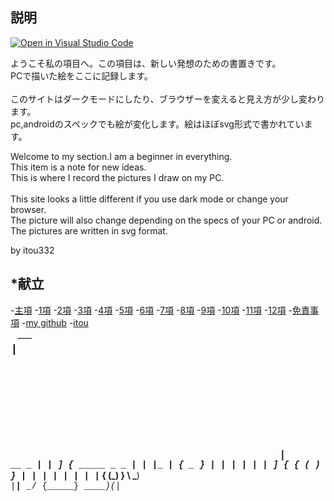 ## 説明


[![Open in Visual Studio Code](https://img.shields.io/static/v1?logo=visualstudiocode&label=&message=Open%20in%20Visual%20Studio%20Code&labelColor=2c2c32&color=007acc&logoColor=007acc)](https://open.vscode.dev/itou332/pine)

ようこそ私の項目へ。この項目は、新しい発想のための書置きです。<br>
PCで描いた絵をここに記録します。<br><br>
このサイトはダークモードにしたり、ブラウザーを変えると見え方が少し変わります。<br>
pc,androidのスペックでも絵が変化します。絵はほぼsvg形式で書かれています。

Welcome to my section.I am a beginner in everything.<br>
This item is a note for new ideas.<br>
This is where I record the pictures I draw on my PC.<br><br>
This site looks a little different if you use dark mode or change your browser.<br>
The picture will also change depending on the specs of your PC or android.<br> The pictures are written in svg format.

by itou332

## *献立
-<a href="https://itou332.github.io/top_page/">主項</a>
-<a href="https://itou332.github.io/">1項</a>
-<a href="https://itou332.github.io/itou332a.github.io/">2項</a>
-<a href="https://itou332.github.io/diary">3項</a>
-<a href="https://itou332.github.io/today/">4項</a>
-<a href="https://itou332.github.io/challenge/">5項</a>
-<a href="https://itou332.github.io/nontitle/">6項</a>
-<a href="https://itou332.github.io/elaboration/">7項</a>
-<a href="https://itou332.github.io/analog/">8項</a>
-<a href="https://itou332.github.io/culture/">9項</a>
-<a href="https://itou332.github.io/walk/">10項</a>
-<a href="https://itou332.github.io/pine/">11項</a>
-<a href="https://itou332.github.io/banboo/">12項</a>
-<a href="https://itou332.github.io/Privacy-policy/">免責事項</a>
-<a href="https://github.com/itou332">my github</a>
-<a href="http://itou33good.starfree.jp/">itou</a>


<svg
   width="114.50954mm"
   height="51.214207mm"
   viewBox="0 0 114.50954 51.214207"
   version="1.1"
   id="svg5"
   inkscape:version="1.1.2 (b8e25be833, 2022-02-05)"
   sodipodi:docname="ascll_itou4.svg"
   xmlns:inkscape="http://www.inkscape.org/namespaces/inkscape"
   xmlns:sodipodi="http://sodipodi.sourceforge.net/DTD/sodipodi-0.dtd"
   xmlns="http://www.w3.org/2000/svg"
   xmlns:svg="http://www.w3.org/2000/svg">
  <sodipodi:namedview
     id="namedview7"
     pagecolor="#ffffff"
     bordercolor="#666666"
     borderopacity="1.0"
     inkscape:pageshadow="2"
     inkscape:pageopacity="0.0"
     inkscape:pagecheckerboard="0"
     inkscape:document-units="mm"
     showgrid="false"
     inkscape:zoom="2.7438272"
     inkscape:cx="233.79753"
     inkscape:cy="114.4387"
     inkscape:window-width="1920"
     inkscape:window-height="974"
     inkscape:window-x="-11"
     inkscape:window-y="-11"
     inkscape:window-maximized="1"
     inkscape:current-layer="layer1" />
  <defs
     id="defs2">
    <rect
       x="48.107986"
       y="241.99776"
       width="1125.4354"
       height="518.98315"
       id="rect495" />
    <filter
       inkscape:label="Sharpen More"
       inkscape:menu="Image Effects"
       inkscape:menu-tooltip="Sharpen edges and boundaries within the object, force=0.3"
       style="color-interpolation-filters:sRGB;"
       id="filter33359"
       x="0"
       y="0"
       width="1"
       height="1">
      <feConvolveMatrix
         targetY="1"
         targetX="1"
         in="SourceGraphic"
         divisor="1"
         kernelMatrix="0 -0.3 0 -0.3 2.2 -0.3 0 -0.3 0"
         order="3 3"
         result="result1"
         id="feConvolveMatrix33355" />
      <feBlend
         in2="SourceGraphic"
         mode="normal"
         result="fbSourceGraphic"
         id="feBlend33357" />
      <feColorMatrix
         result="fbSourceGraphicAlpha"
         in="fbSourceGraphic"
         values="0 0 0 -1 0 0 0 0 -1 0 0 0 0 -1 0 0 0 0 1 0"
         id="feColorMatrix33379" />
      <feConvolveMatrix
         id="feConvolveMatrix33381"
         targetY="1"
         targetX="1"
         in="fbSourceGraphic"
         divisor="1"
         kernelMatrix="0 -0.3 0 -0.3 2.2 -0.3 0 -0.3 0"
         order="3 3"
         result="result1" />
      <feBlend
         in2="fbSourceGraphic"
         id="feBlend33383"
         mode="normal"
         result="result2" />
    </filter>
  </defs>
  <g
     inkscape:label="Layer 1"
     inkscape:groupmode="layer"
     id="layer1"
     transform="translate(-44.742708,-81.159749)">
    <text
       xml:space="preserve"
       transform="matrix(0.12379672,0,0,0.12379672,38.787167,46.795123)"
       id="text493"
       style="font-style:normal;font-variant:normal;font-weight:normal;font-stretch:normal;font-size:40px;line-height:1.25;font-family:'Javanese Text';-inkscape-font-specification:'Javanese Text';white-space:pre;shape-inside:url(#rect495);fill:#000000;fill-opacity:1;stroke:none;filter:url(#filter33359)"><tspan
         x="48.107422"
         y="277.58915"
         id="tspan33418"><tspan
           style="font-family:'Courier New';-inkscape-font-specification:'Courier New'"
           id="tspan33416"> __
</tspan></tspan><tspan
         x="48.107422"
         y="329.30116"
         id="tspan33422"><tspan
           style="font-family:'Courier New';-inkscape-font-specification:'Courier New'"
           id="tspan33420">|__|    
</tspan></tspan><tspan
         x="48.107422"
         y="381.01316"
         id="tspan33426"><tspan
           style="font-family:'Courier New';-inkscape-font-specification:'Courier New'"
           id="tspan33424"> __      _
</tspan></tspan><tspan
         x="48.107422"
         y="432.72517"
         id="tspan33430"><tspan
           style="font-family:'Courier New';-inkscape-font-specification:'Courier New'"
           id="tspan33428">|  |   _] {_      _____      _     _
</tspan></tspan><tspan
         x="48.107422"
         y="484.43717"
         id="tspan33434"><tspan
           style="font-family:'Courier New';-inkscape-font-specification:'Courier New'"
           id="tspan33432">|  |  |_   _|    {  _  }    | |   | |
</tspan></tspan><tspan
         x="48.107422"
         y="536.14918"
         id="tspan33438"><tspan
           style="font-family:'Courier New';-inkscape-font-specification:'Courier New'"
           id="tspan33436">|  |    ] {     {  ( )  }   | |   | |
</tspan></tspan><tspan
         x="48.107422"
         y="587.86118"
         id="tspan33442"><tspan
           style="font-family:'Courier New';-inkscape-font-specification:'Courier New'"
           id="tspan33440">|  |    | |_    {  (_)  }   \ \___)  \
</tspan></tspan><tspan
         x="48.107422"
         y="639.57316"
         id="tspan33446"><tspan
           style="font-family:'Courier New';-inkscape-font-specification:'Courier New'"
           id="tspan33444">|__|    \___/    {_____}     \_____)(_|
</tspan></tspan><tspan
         x="48.107422"
         y="691.28513"
         id="tspan33450"><tspan
           style="font-family:'Courier New';-inkscape-font-specification:'Courier New'"
           id="tspan33448"> </tspan></tspan></text>
  </g>
</svg>
